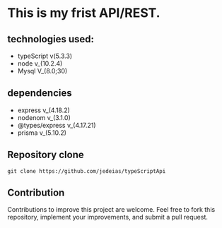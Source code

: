 # This is my frist API/REST.

## technologies used:

* typeScript    v(5.3.3)
* node          v_(10.2.4)
* Mysql         V_(8.0;30)

## dependencies

* express           v_(4.18.2)
* nodenom           v_(3.1.0)
* @types/express    v_(4.17.21)
* prisma            v_(5.10.2)

## Repository clone


```
git clone https://github.com/jedeias/typeScriptApi
```


## Contribution

Contributions to improve this project are welcome. Feel free to fork this repository, implement your improvements, and submit a pull request.